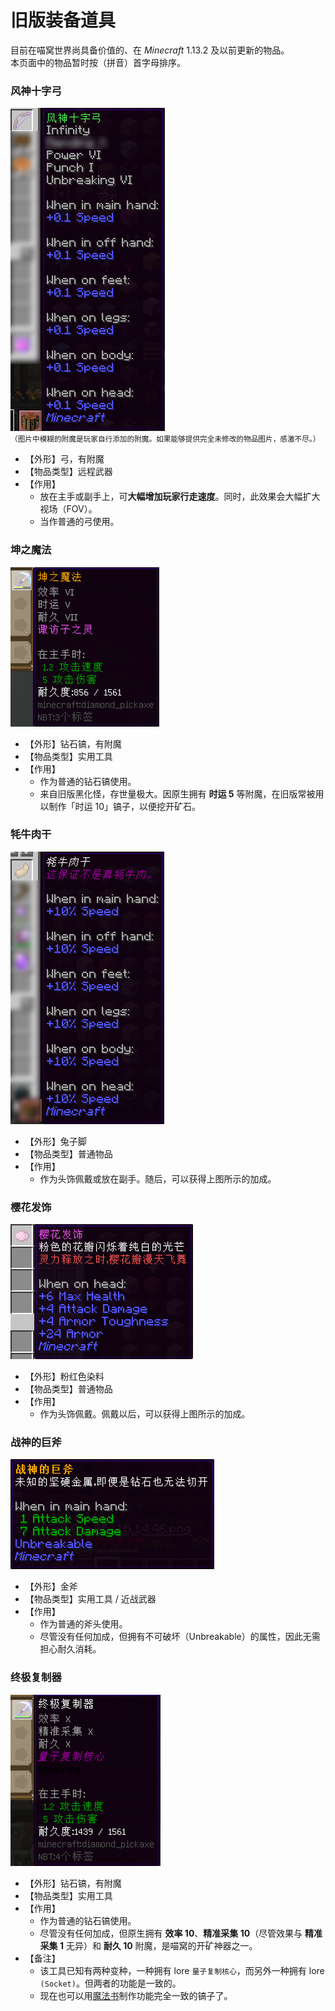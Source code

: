# 旧版装备道具

目前在喵窝世界尚具备价值的、在 *Minecraft* 1.13.2 及以前更新的物品。  
本页面中的物品暂时按（拼音）首字母排序。

### 风神十字弓

![风神十字弓](../../assets/images/items/legacy/风神十字弓.png)  
<small>（图片中模糊的附魔是玩家自行添加的附魔。如果能够提供完全未修改的物品图片，感激不尽。）</small>

* 【外形】弓，有附魔
* 【物品类型】远程武器
* 【作用】
  * 放在主手或副手上，可**大幅增加玩家行走速度**。同时，此效果会大幅扩大视场（FOV）。
  * 当作普通的弓使用。

### 坤之魔法
![坤之魔法](../../assets/images/items/legacy/坤之魔法.png)
* 【外形】钻石镐，有附魔
* 【物品类型】实用工具
* 【作用】
  * 作为普通的钻石镐使用。
  * 来自旧版黑化怪，存世量极大。因原生拥有 **时运 5** 等附魔，在旧版常被用以制作「时运 10」镐子，以便挖开矿石。

### 牦牛肉干

![牦牛肉干](../../assets/images/items/legacy/牦牛肉干.png)

* 【外形】兔子脚
* 【物品类型】普通物品
* 【作用】
  * 作为头饰佩戴或放在副手。随后，可以获得上图所示的加成。

### 樱花发饰

![樱花发饰](../../assets/images/items/legacy/樱花发饰.png)

* 【外形】粉红色染料
* 【物品类型】普通物品
* 【作用】
  * 作为头饰佩戴。佩戴以后，可以获得上图所示的加成。

### 战神的巨斧

![樱花发饰](../../assets/images/items/legacy/战神的巨斧.png)

* 【外形】金斧
* 【物品类型】实用工具 / 近战武器
* 【作用】
  * 作为普通的斧头使用。
  * 尽管没有任何加成，但拥有不可破坏（Unbreakable）的属性，因此无需担心耐久消耗。

### 终极复制器

![终极复制器](../../assets/images/items/legacy/终极复制器.png)  

* 【外形】钻石镐，有附魔
* 【物品类型】实用工具
* 【作用】
  * 作为普通的钻石镐使用。
  * 尽管没有任何加成，但原生拥有 **效率 10**、**精准采集 10**（尽管效果与 **精准采集 1** 无异）和 **耐久 10** 附魔，是喵窝的开矿神器之一。
* 【备注】
  * 该工具已知有两种变种，一种拥有 lore `量子复制核心`，而另外一种拥有 lore `(Socket)`。但两者的功能是一致的。
  * 现在也可以用[魔法书](inf/items.md#附魔与消魔)制作功能完全一致的镐子了。